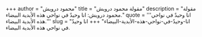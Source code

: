+++
author = "محمود درويش"
title = "مقولة محمود درويش"
description = "مقولة محمود درويش: انا وحيدٌ في نواحي هذه الأبدية البيضاء."
quote = '''انا وحيدٌ في نواحي هذه الأبدية البيضاء.'''
slug = "انا-وحيدٌ-في-نواحي-هذه-الأبدية-البيضاء"
+++
انا وحيدٌ في نواحي هذه الأبدية البيضاء.
